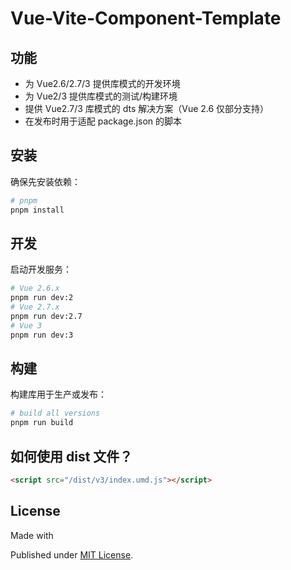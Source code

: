 # Vue-Vite-Component-Template



## 功能

- 为 Vue2.6/2.7/3 提供库模式的开发环境
- 为 Vue2/3 提供库模式的测试/构建环境
- 提供 Vue2.7/3 库模式的 dts 解决方案（Vue 2.6 仅部分支持）
- 在发布时用于适配 package.json 的脚本



## 安装

确保先安装依赖：

```bash
# pnpm
pnpm install
```

## 开发

启动开发服务：

```bash
# Vue 2.6.x
pnpm run dev:2
# Vue 2.7.x
pnpm run dev:2.7
# Vue 3
pnpm run dev:3
```

## 构建

构建库用于生产或发布：

```bash
# build all versions
pnpm run build
```

## 如何使用 dist 文件？

```html
<script src="/dist/v3/index.umd.js"></script>
```



## License

Made with 

Published under [MIT License](./LICENSE).
